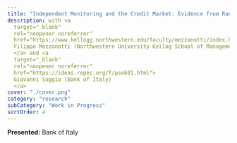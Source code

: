 ```yaml
---
title: "Independent Monitoring and the Credit Market: Evidence from Random Selection of Auditors"
description: with <a
  target="_blank"
  rel="noopener noreferrer"
  href="https://www.kellogg.northwestern.edu/faculty/mezzanotti/index.html">
  Filippo Mezzanotti (Northwestern University Kellog School of Management)
  </a> and <a
  target="_blank"
  rel="noopener noreferrer"
  href="https://ideas.repec.org/f/pso691.html">
  Giovanni Soggia (Bank of Italy)
  </a>
cover: "./cover.png"
category: "research"
subCategory: "Work in Progress"
sortOrder: 4
---
```



**Presented:** Bank of Italy